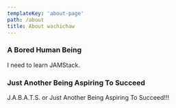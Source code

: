 ```yaml
---
templateKey: 'about-page'
path: /about
title: About wachichaw
---
```

### A Bored Human Being
I need to learn JAMStack.

### Just Another Being Aspiring To Succeed
J.A.B.A.T.S. or Just Another Being Aspiring To Succeed!!!
